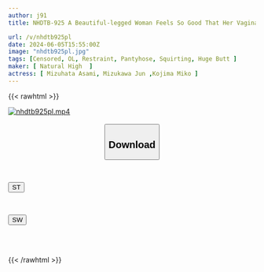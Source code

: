 ```yaml
---
author: j91
title: NHDTB-925 A Beautiful-legged Woman Feels So Good That Her Vagina Is Dug Into By A Pervert Who Pierces Her Pantyhose And Puts His Fingers In It, Making Her Juices Drip Out 2

url: /v/nhdtb925pl
date: 2024-06-05T15:55:00Z
image: "nhdtb925pl.jpg"
tags: [Censored, OL, Restraint, Pantyhose, Squirting, Huge Butt	]
maker: [ Natural High  ]
actress: [ Mizuhata Asami, Mizukawa Jun ,Kojima Miko ]
---
```



{{< rawhtml >}}

<div class="video" data-videoid="4P3gRyyo0VSKlmv">
    <a href="javascript:;">
        <img src="/v/nhdtb925pl/nhdtb925pl.jpg" width="WIDTH" height="HEIGHT" alt="nhdtb925pl.mp4" loading="lazy">
    </a>
</div>

<script type="text/javascript" src="https://j91.asia/asset/on-demand-st.js"></script>

<br>
  <link rel="stylesheet" href="https://j91.asia/asset/bs5.css">
  
  <center>
  <button class="btn btn-primary" type="button" data-bs-toggle="collapse" data-bs-target=".multi-collapse" aria-expanded="false" aria-controls="multiCollapseExample1 multiCollapseExample2"><h2>Download</h2></button></center>
</p>
<div class="row">
  <div class="col">
    <div class="collapse multi-collapse" id="multiCollapseExample1">
      <div class="card card-body">
	      	      <br>
<div class="buttons">  
<p><a href="/v/nhdtb925pl/st.html" target="_blank"><button class="btn-hover color-3"><i class="fa fa-download"></i> ST</button></a></p></div>
    </div>
  </div>
</div>
  <div class="col">
    <div class="collapse multi-collapse" id="multiCollapseExample2">
      <div class="card card-body">
	      <br>
<div class="buttons">
<p><a href="/v/nhdtb925pl/sw.html" target="_blank"><button class="btn-hover color-2"><i class="fa fa-download"></i> SW</button></a></p></div>
<br><br>
      </div>
    </div>
  </div>
</div>

{{< /rawhtml >}}